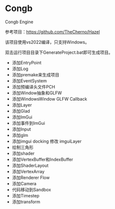 # Congb
Congb Engine

参考项目：https://github.com/TheCherno/Hazel

该项目使用vs2022编译，只支持Windows。

双击运行项目目录下GenerateProject.bat即可生成项目。

- 添加EntryPoint
- 添加Log
- 添加premake来生成项目
- 添加EventSystem
- 添加预编译头文件PCH
- 添加Window抽象和GLFW
- 添加WindowsWindow GLFW Callback
- 添加Layer
- 添加Glad
- 添加ImGui
- 添加事件到ImGui
- 添加Input
- 添加glm
- 添加imgui docking 修改 imguiLayer
- 绘制三角形
- 添加shader
- 添加VertexBuffer和IndexBuffer
- 添加ShaderLayout
- 添加VertexArray
- 添加Renderer Flow
- 添加Camera
- 代码移动到Sandbox
- 添加Timestep
- 添加transform
